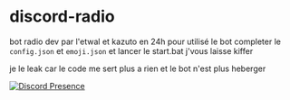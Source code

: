 # discord-radio
 bot radio dev par l'etwal et kazuto en 24h pour utilisé le bot completer le ```config.json``` et ```emoji.json``` et lancer le start.bat j'vous laisse kiffer 

je le leak car le code me sert plus a rien et le bot n'est plus heberger

[![Discord Presence](https://lanyard.cnrad.dev/api/:1001131894978658355)](https://discord.com/users/:1001131894978658355)
